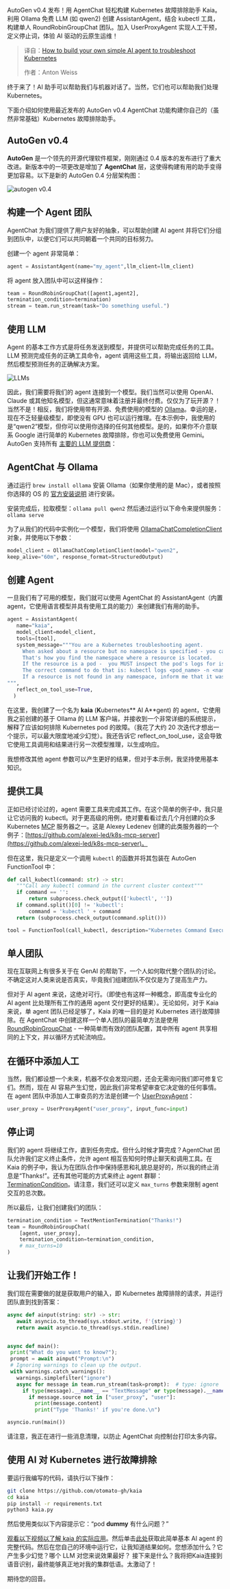 <!--
title: 如何构建自己的简单AI代理来排除Kubernetes故障
cover: https://cdn.prod.website-files.com/635e4ccf77408db6bd802ae6/67f6263da6941ce2cca27631_Group%201000001800%20(1).png
summary: AutoGen v0.4 发布！用 AgentChat 轻松构建 Kubernetes 故障排除助手 Kaia。利用 Ollama 免费 LLM (如 qwen2) 创建 AssistantAgent，结合 kubectl 工具，构建单人 RoundRobinGroupChat 团队。加入 UserProxyAgent 实现人工干预，定义停止词，体验 AI 驱动的云原生运维！
-->

AutoGen v0.4 发布！用 AgentChat 轻松构建 Kubernetes 故障排除助手 Kaia。利用 Ollama 免费 LLM (如 qwen2) 创建 AssistantAgent，结合 kubectl 工具，构建单人 RoundRobinGroupChat 团队。加入 UserProxyAgent 实现人工干预，定义停止词，体验 AI 驱动的云原生运维！

> 译自：[How to build your own simple AI agent to troubleshoot Kubernetes](https://www.perfectscale.io/blog/build-simple-ai-agent-to-troubleshoot-kubernetes)
> 
> 作者：Anton Weiss



终于来了！AI 助手可以帮助我们与机器对话了。当然，它们也可以帮助我们处理 Kubernetes。

下面介绍如何使用最近发布的 AutoGen v0.4 AgentChat 功能构建你自己的（虽然非常基础）Kubernetes 故障排除助手。

## AutoGen v0.4

**AutoGen** 是一个领先的开源代理软件框架，刚刚通过 0.4 版本的发布进行了重大改进。新版本中的一项更改是增加了 **AgentChat** 层，这使得构建有用的助手变得更加容易。以下是新的 AutoGen 0.4 分层架构图：

![autogen v0.4](https://cdn.prod.website-files.com/635e4ccf77408db6bd802ae6/67f61be9a6941ce2cc996f90_AD_4nXfM9r3ycxjRYfWdOXtkGrQNYmaeG1FZ9kf4_9JXkl9ILRZFe7Tshj9nlIyBY49vrCMF7VjFFncV_ezlW1DMXeXB7nDNeHXME7e2hyEGY8lu091UCGkJ1sb52hntI9k3UcBZG7SwSg.png)

## 构建一个 Agent 团队

AgentChat 为我们提供了用户友好的抽象，可以帮助创建 AI agent 并将它们分组到团队中，以便它们可以共同朝着一个共同的目标努力。

创建一个 agent 非常简单：

```python
agent = AssistantAgent(name="my_agent",llm_client=llm_client)
```

将 agent 放入团队中可以这样操作：

```python
team = RoundRobinGroupChat([agent1,agent2],
termination_condition=termination)
stream = team.run_stream(task="Do something useful.")
```

## 使用 LLM

Agent 的基本工作方式是将任务发送到模型，并提供可以帮助完成任务的工具。LLM 预测完成任务的正确工具命令，agent 调用这些工具，将输出返回给 LLM，然后模型预测任务的正确解决方案。

![LLMs](https://cdn.prod.website-files.com/635e4ccf77408db6bd802ae6/67f61be9b1bafb58f0b09c5c_AD_4nXduCyh0C9xzprdD8MiwxZ-arzHTn9uWKft-bf666tj89I5sPL0jnE1X17kNc5dxWAA3AiHLVDK7Mr134Mr3-hQqQcCf29OisUjuu-hY6fFRNX0n3CgXRgMgN_jIQOVMadt31Rf4qA.png)

因此，我们需要将我们的 agent 连接到一个模型。我们当然可以使用 OpenAI、Claude 或其他知名模型，但这通常意味着注册并最终付费。仅仅为了玩开源？！当然不是！相反，我们将使用带有开源、免费使用的模型的 [Ollama](https://ollama.com/)。幸运的是，现在不乏轻量级模型，即使没有 GPU 也可以运行推理。在本示例中，我使用的是“qwen2”模型，但你可以使用你选择的任何其他模型。是的，如果你不介意联系 Google 进行简单的 Kubernetes 故障排除，你也可以免费使用 Gemini。AutoGen 支持所有 [主要的 LLM 提供商](https://microsoft.github.io/autogen/stable//user-guide/agentchat-user-guide/tutorial/models.html)：

## AgentChat 与 Ollama

通过运行 `brew install ollama` 安装 Ollama（如果你使用的是 Mac），或者按照你选择的 OS 的 [官方安装说明](https://ollama.com/download) 进行安装。

安装完成后，拉取模型：`ollama pull qwen2`
然后通过运行以下命令来提供服务：`ollama serve`

为了从我们的代码中实例化一个模型，我们将使用 [OllamaChatCompletionClient](https://microsoft.github.io/autogen/stable/reference/python/autogen_ext.models.ollama.html#autogen_ext.models.ollama.OllamaChatCompletionClient) 对象，并使用以下参数：

```python
model_client = OllamaChatCompletionClient(model="qwen2",
keep_alive="60m", response_format=StructuredOutput)
```

## 创建 Agent

一旦我们有了可用的模型，我们就可以使用 AgentChat 的 AssistantAgent（内置 agent，它使用语言模型并具有使用工具的能力）来创建我们有用的助手。

```python
agent = AssistantAgent(
   name="kaia",
   model_client=model_client,
   tools=[tool],
   system_message="""You are a Kubernetes troubleshooting agent.
     When asked about a resource but no namespace is specified - you can run kubectl get resource_type -A and then analyze the output to find the resource name.
     That's how you find the namespace where a resource is located.
     If the resource is a pod -  you MUST inspect the pod's logs for issues.
     The correct command to do that is: kubectl logs <pod_name> -n <namespace>.
     If a resource is not found in any namespace, inform me that it was not found.
""",
   reflect_on_tool_use=True,
  )
```

在这里，我创建了一个名为 **kaia** (**K**ubernetes** AI A**gent) 的 agent，它使用我之前创建的基于 Ollama 的 LLM 客户端，并接收到一个非常详细的系统提示，解释了应该如何排除 Kubernetes pod 的故障。（我花了大约 20 次迭代才想出一个提示，可以最大限度地减少幻觉）。我还告诉它 reflect_on_tool_use，这会导致它使用工具调用和结果进行另一次模型推理，以生成响应。

我想修改其他 agent 参数可以产生更好的结果，但对于本示例，我坚持使用基本知识。

## 提供工具

正如已经讨论过的，agent 需要工具来完成其工作。在这个简单的例子中，我只是让它访问我的 kubectl。对于更高级的用例，绝对要看看过去几个月创建的众多 Kubernetes [MCP](https://www.anthropic.com/news/model-context-protocol) 服务器之一。这是 Alexey Ledenev 创建的此类服务器的一个例子：[https://github.com/alexei-led/k8s-mcp-server](https://github.com/alexei-led/k8s-mcp-server)。

但在这里，我只是定义一个调用 `kubectl` 的函数并将其包装在 AutoGen FunctionTool 中：

```python
def call_kubectl(command: str) -> str:
   """Call any kubectl command in the current cluster context"""
   if command == '':
       return subprocess.check_output(['kubectl', ''])
   if command.split()[0] != 'kubectl':
       command = 'kubectl ' + command
   return (subprocess.check_output(command.split()))

tool = FunctionTool(call_kubectl, description="Kubernetes Command Execution", strict=True)
```

## 单人团队

现在互联网上有很多关于在 GenAI 的帮助下，一个人如何取代整个团队的讨论。不确定这对人类来说是否真实，毕竟我们组建团队不仅仅是为了提高生产力。

但对于 AI agent 来说，这绝对可行。（即使也有这样一种概念，即高度专业化的 AI agent 比处理所有工作的通用 agent 交付更好的结果）。无论如何，对于 Kaia 来说，单 agent 团队已经足够了，Kaia 的唯一目的是对 Kubernetes 进行故障排除。在 AgentChat 中创建这样一个单人团队的最简单方法是使用 [RoundRobinGroupChat](https://microsoft.github.io/autogen/stable/reference/python/autogen_agentchat.teams.html#autogen_agentchat.teams.RoundRobinGroupChat) - 一种简单而有效的团队配置，其中所有 agent 共享相同的上下文，并以循环方式轮流响应。

## 在循环中添加人工

当然，我们都设想一个未来，机器不仅会发现问题，还会无需询问我们即可修复它们。然而，现在 AI 容易产生幻觉，因此我们非常希望审查它决定做的任何事情。在 agent 团队中添加人工审查员的方法是创建一个 [UserProxyAgent](https://microsoft.github.io/autogen/stable/reference/python/autogen_agentchat.agents.html#autogen_agentchat.agents.UserProxyAgent)：

```python
user_proxy = UserProxyAgent("user_proxy", input_func=input)
```

## 停止词

我们的 agent 将继续工作，直到任务完成。但什么时候才算完成？AgentChat 团队允许我们定义终止条件，允许 agent 相互告知何时停止聊天和调用工具。在 Kaia 的例子中，我认为在团队合作中保持感恩和礼貌总是好的，所以我的终止消息是“Thanks!”。还有其他可能的方式来终止 agent 群聊：[TerminationCondition](https://microsoft.github.io/autogen/stable//reference/python/autogen_agentchat.base.html#autogen_agentchat.base.TerminationCondition)。请注意，我们还可以定义 `max_turns` 参数来限制 agent 交互的总次数。

所以最后，让我们创建我们的团队：

```python
termination_condition = TextMentionTermination("Thanks!")
team = RoundRobinGroupChat(
    [agent, user_proxy],
    termination_condition=termination_condition,
    # max_turns=10
)
```

## 让我们开始工作！

我们现在需要做的就是获取用户的输入，即 Kubernetes 故障排除的请求，并运行团队直到找到答案：

```python
async def ainput(string: str) -> str:
   await asyncio.to_thread(sys.stdout.write, f'{string}')
   return await asyncio.to_thread(sys.stdin.readline)


async def main():
 print("What do you want to know?");
 prompt = await ainput("Prompt:\n")
 # Ignoring warnings to clean up the output.
 with warnings.catch_warnings():
   warnings.simplefilter("ignore")
   async for message in team.run_stream(task=prompt):  # type: ignore
     if type(message).__name__ == "TextMessage" or type(message).__name__ == "UserInputRequestedEvent":
       if message.source not in ["user_proxy", "user"]:
         print(message.content)
         print("Type 'Thanks!' if you're done.\n")

asyncio.run(main())
```

请注意，我正在进行一些消息清理，以防止 AgentChat 向控制台打印太多内容。

## 使用 AI 对 Kubernetes 进行故障排除

要运行我编写的代码，请执行以下操作：

```bash
git clone https://github.com/otomato-gh/kaia
cd kaia
pip install -r requirements.txt
python3 kaia.py
```

然后使用类似以下内容提示它：“pod **dummy** 有什么问题？”

[观看以下视频以了解 kaia 的实际应用](https://youtu.be/85RZcMAPAeE?feature=shared)。然后单击[此处](https://github.com/otomato-gh/kaia)获取此简单基本 AI agent 的完整代码。然后在您自己的环境中运行它，让我知道结果如何。您想添加什么？它产生多少幻觉？哪个 LLM 对您来说效果最好？
接下来是什么？我将把Kaia连接到语音识别，最终能够真正地对我的集群低语。太激动了！

期待您的回音。